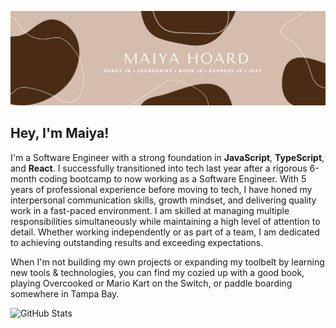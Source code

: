 
![My Image](assets/cover_photo.jpg)

## Hey, I'm Maiya!

I'm a Software Engineer with a strong foundation in **JavaScript**, **TypeScript**, and **React**. I successfully transitioned into tech last year after a rigorous 6-month coding bootcamp to now working as a Software Engineer. With 5 years of professional experience before moving to tech, I have honed my interpersonal communication skills, growth mindset, and delivering quality work in a fast-paced environment. I am skilled at managing multiple responsibilities simultaneously while maintaining a high level of attention to detail. Whether working independently or as part of a team, I am dedicated to achieving outstanding results and exceeding expectations.

When I'm not building my own projects or expanding my toolbelt by learning new tools & technologies, you can find my cozied up with a good book, playing Overcooked or Mario Kart on the Switch, or paddle boarding somewhere in Tampa Bay.

![GitHub Stats](https://github-readme-stats.vercel.app/api/top-langs/?username=maiyajanay&theme=vue&show_icons=true&hide_border=true&layout=compact)
<!--
**maiyajanay/maiyajanay** is a ✨ _special_ ✨ repository because its `README.md` (this file) appears on your GitHub profile.

Here are some ideas to get you started:

- 🔭 I’m currently working on ...
- 🌱 I’m currently learning ...
- 👯 I’m looking to collaborate on ...
- 🤔 I’m looking for help with ...
- 💬 Ask me about ...
- 📫 How to reach me: ...
- 😄 Pronouns: ...
- ⚡ Fun fact: ...
-->
